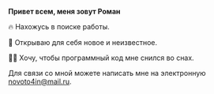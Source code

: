 **Привет всем, меня зовут Роман**

🔥 Нахожусь в поиске работы. 

📖 Открываю для себя новое и неизвестное. 

👨‍💻 Хочу, чтобы программный код мне снился во снах.

Для связи со мной можете написать мне на электронную novoto4in@mail.ru.
